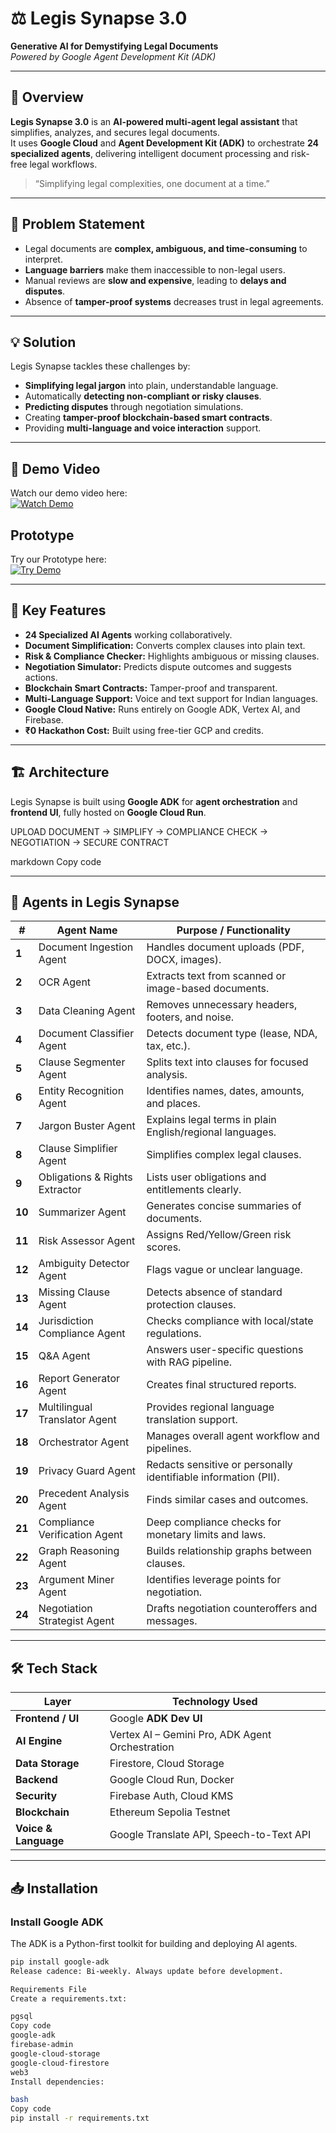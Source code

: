 # ⚖️ Legis Synapse 3.0  
**Generative AI for Demystifying Legal Documents**  
*Powered by Google Agent Development Kit (ADK)*  

---

## 🌟 Overview
**Legis Synapse 3.0** is an **AI-powered multi-agent legal assistant** that simplifies, analyzes, and secures legal documents.  
It uses **Google Cloud** and **Agent Development Kit (ADK)** to orchestrate **24 specialized agents**, delivering intelligent document processing and risk-free legal workflows.

> “Simplifying legal complexities, one document at a time.”

---

## 🧩 Problem Statement
- Legal documents are **complex, ambiguous, and time-consuming** to interpret.  
- **Language barriers** make them inaccessible to non-legal users.  
- Manual reviews are **slow and expensive**, leading to **delays and disputes**.  
- Absence of **tamper-proof systems** decreases trust in legal agreements.

---

## 💡 Solution
Legis Synapse tackles these challenges by:
- **Simplifying legal jargon** into plain, understandable language.  
- Automatically **detecting non-compliant or risky clauses**.  
- **Predicting disputes** through negotiation simulations.  
- Creating **tamper-proof blockchain-based smart contracts**.  
- Providing **multi-language and voice interaction** support.

---

## 🎥 Demo Video  
Watch our demo video here:  
[![Watch Demo](https://img.shields.io/badge/Watch%20Video-Click%20Here-blue)](https://drive.google.com/file/d/1VvgaZ-wlL8sxpO-b2mhNzDNU--Cn7a0Q/view)

## Prototype  
Try our Prototype here:  
[![Try Demo]([https://img.shields.io/badge/Watch%20Video-Click%20Here-blue)](https://drive.google.com/file/d/1VvgaZ-wlL8sxpO-b2mhNzDNU--Cn7a0Q/view](https://my-adk-service-114499807475.us-central1.run.app))

---

## 🚀 Key Features
- **24 Specialized AI Agents** working collaboratively.  
- **Document Simplification:** Converts complex clauses into plain text.  
- **Risk & Compliance Checker:** Highlights ambiguous or missing clauses.  
- **Negotiation Simulator:** Predicts dispute outcomes and suggests actions.  
- **Blockchain Smart Contracts:** Tamper-proof and transparent.  
- **Multi-Language Support:** Voice and text support for Indian languages.  
- **Google Cloud Native:** Runs entirely on Google ADK, Vertex AI, and Firebase.  
- **₹0 Hackathon Cost:** Built using free-tier GCP and credits.

---

## 🏗 Architecture
Legis Synapse is built using **Google ADK** for **agent orchestration** and **frontend UI**, fully hosted on **Google Cloud Run**.

UPLOAD DOCUMENT → SIMPLIFY → COMPLIANCE CHECK → NEGOTIATION → SECURE CONTRACT

markdown
Copy code

---

## 🔹 Agents in Legis Synapse

| **#** | **Agent Name** | **Purpose / Functionality** |
|-------|----------------|------------------------------|
| **1** | Document Ingestion Agent | Handles document uploads (PDF, DOCX, images). |
| **2** | OCR Agent | Extracts text from scanned or image-based documents. |
| **3** | Data Cleaning Agent | Removes unnecessary headers, footers, and noise. |
| **4** | Document Classifier Agent | Detects document type (lease, NDA, tax, etc.). |
| **5** | Clause Segmenter Agent | Splits text into clauses for focused analysis. |
| **6** | Entity Recognition Agent | Identifies names, dates, amounts, and places. |
| **7** | Jargon Buster Agent | Explains legal terms in plain English/regional languages. |
| **8** | Clause Simplifier Agent | Simplifies complex legal clauses. |
| **9** | Obligations & Rights Extractor | Lists user obligations and entitlements clearly. |
| **10** | Summarizer Agent | Generates concise summaries of documents. |
| **11** | Risk Assessor Agent | Assigns Red/Yellow/Green risk scores. |
| **12** | Ambiguity Detector Agent | Flags vague or unclear language. |
| **13** | Missing Clause Agent | Detects absence of standard protection clauses. |
| **14** | Jurisdiction Compliance Agent | Checks compliance with local/state regulations. |
| **15** | Q&A Agent | Answers user-specific questions with RAG pipeline. |
| **16** | Report Generator Agent | Creates final structured reports. |
| **17** | Multilingual Translator Agent | Provides regional language translation support. |
| **18** | Orchestrator Agent | Manages overall agent workflow and pipelines. |
| **19** | Privacy Guard Agent | Redacts sensitive or personally identifiable information (PII). |
| **20** | Precedent Analysis Agent | Finds similar cases and outcomes. |
| **21** | Compliance Verification Agent | Deep compliance checks for monetary limits and laws. |
| **22** | Graph Reasoning Agent | Builds relationship graphs between clauses. |
| **23** | Argument Miner Agent | Identifies leverage points for negotiation. |
| **24** | Negotiation Strategist Agent | Drafts negotiation counteroffers and messages. |

---

## 🛠 Tech Stack

| **Layer** | **Technology Used** |
|-----------|---------------------|
| **Frontend / UI** | Google **ADK Dev UI** |
| **AI Engine** | Vertex AI – Gemini Pro, ADK Agent Orchestration |
| **Data Storage** | Firestore, Cloud Storage |
| **Backend** | Google Cloud Run, Docker |
| **Security** | Firebase Auth, Cloud KMS |
| **Blockchain** | Ethereum Sepolia Testnet |
| **Voice & Language** | Google Translate API, Speech-to-Text API |

---

## 📥 Installation

### **Install Google ADK**
The ADK is a Python-first toolkit for building and deploying AI agents.

```bash
pip install google-adk
Release cadence: Bi-weekly. Always update before development.

Requirements File
Create a requirements.txt:

pgsql
Copy code
google-adk
firebase-admin
google-cloud-storage
google-cloud-firestore
web3
Install dependencies:

bash
Copy code
pip install -r requirements.txt
